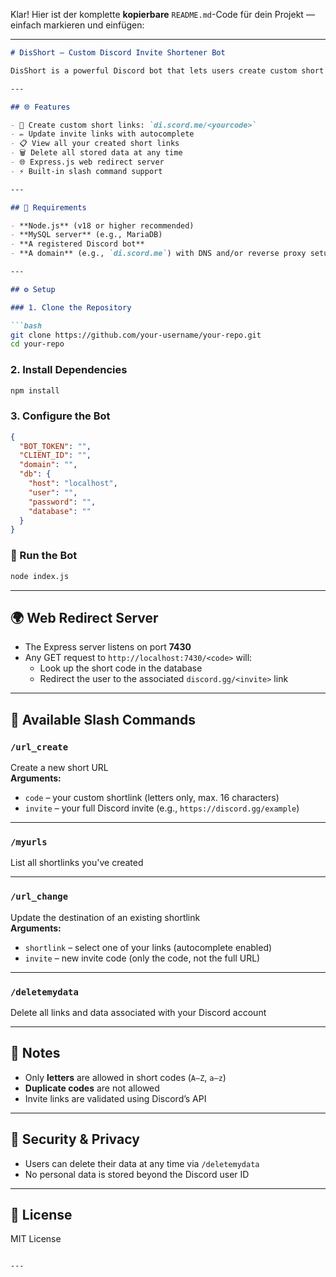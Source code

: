 Klar! Hier ist der komplette **kopierbare** `README.md`-Code für dein Projekt — einfach markieren und einfügen:

---

```markdown
# DisShort — Custom Discord Invite Shortener Bot

DisShort is a powerful Discord bot that lets users create custom short invite links like `di.scord.me/<code>` that redirect to their Discord servers. Manage your links, update them, or delete your data — all via simple and intuitive slash commands.

---

## 🌐 Features

- 🎯 Create custom short links: `di.scord.me/<yourcode>`
- ✏️ Update invite links with autocomplete
- 📋 View all your created short links
- 🗑️ Delete all stored data at any time
- 🌐 Express.js web redirect server
- ⚡ Built-in slash command support

---

## 🧠 Requirements

- **Node.js** (v18 or higher recommended)
- **MySQL server** (e.g., MariaDB)
- **A registered Discord bot**
- **A domain** (e.g., `di.scord.me`) with DNS and/or reverse proxy setup

---

## ⚙️ Setup

### 1. Clone the Repository

```bash
git clone https://github.com/your-username/your-repo.git
cd your-repo
```

### 2. Install Dependencies

```bash
npm install
```

### 3. Configure the Bot

```json
{
  "BOT_TOKEN": "",
  "CLIENT_ID": "",
  "domain": "",
  "db": {
    "host": "localhost",
    "user": "",
    "password": "",
    "database": ""
  }
}
```

### 🚀 Run the Bot

```bash
node index.js
```

---

## 🌍 Web Redirect Server

- The Express server listens on port **7430**
- Any GET request to `http://localhost:7430/<code>` will:
  - Look up the short code in the database
  - Redirect the user to the associated `discord.gg/<invite>` link

---

## 💬 Available Slash Commands

### `/url_create`
Create a new short URL  
**Arguments:**
- `code` – your custom shortlink (letters only, max. 16 characters)
- `invite` – your full Discord invite (e.g., `https://discord.gg/example`)

---

### `/myurls`
List all shortlinks you've created

---

### `/url_change`
Update the destination of an existing shortlink  
**Arguments:**
- `shortlink` – select one of your links (autocomplete enabled)
- `invite` – new invite code (only the code, not the full URL)

---

### `/deletemydata`
Delete all links and data associated with your Discord account

---

## 📌 Notes

- Only **letters** are allowed in short codes (`A–Z`, `a–z`)
- **Duplicate codes** are not allowed
- Invite links are validated using Discord’s API

---

## 🔐 Security & Privacy

- Users can delete their data at any time via `/deletemydata`
- No personal data is stored beyond the Discord user ID

---

## 📄 License

MIT License
```

---